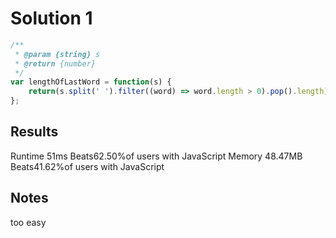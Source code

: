 # Solution 1
```javascript
/**
 * @param {string} s
 * @return {number}
 */
var lengthOfLastWord = function(s) {
    return(s.split(' ').filter((word) => word.length > 0).pop().length)
};
```
## Results 
Runtime 51ms Beats62.50%of users with JavaScript
Memory 48.47MB Beats41.62%of users with JavaScript
## Notes 
too easy
